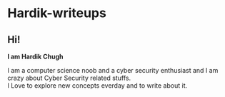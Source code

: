 # Hardik-writeups

## Hi! 

**I am Hardik Chugh**

I am a computer science noob and a cyber security enthusiast and I am crazy about Cyber Security related stuffs.  
I Love to explore new concepts everday and to write about it.


